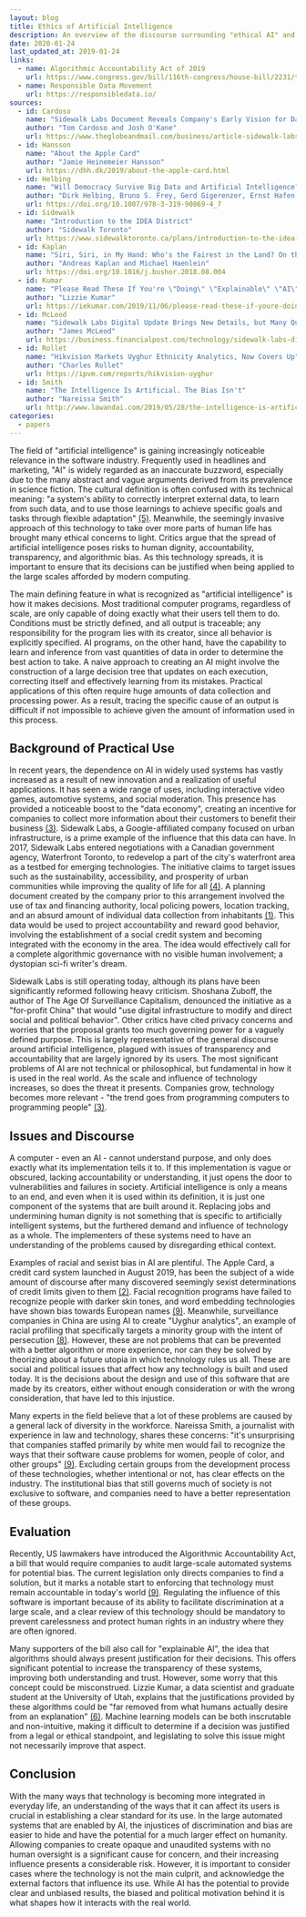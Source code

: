 ```yaml
---
layout: blog
title: Ethics of Artificial Intelligence
description: An overview of the discourse surrounding "ethical AI" and its use in the Big Tech industry.
date: 2020-01-24
last_updated_at: 2019-01-24
links:
  - name: Algorithmic Accountability Act of 2019
    url: https://www.congress.gov/bill/116th-congress/house-bill/2231/text
  - name: Responsible Data Movement
    url: https://responsibledata.io/
sources:
  - id: Cardoso
    name: "Sidewalk Labs Document Reveals Company's Early Vision for Data Collection, Tax Powers, Criminal Justice"
    author: "Tom Cardoso and Josh O'Kane"
    url: https://www.theglobeandmail.com/business/article-sidewalk-labs-document-reveals-companys-early-plans-for-data/
  - id: Hansson
    name: "About the Apple Card"
    author: "Jamie Heinemeier Hansson"
    url: https://dhh.dk/2019/about-the-apple-card.html
  - id: Helbing
    name: "Will Democracy Survive Big Data and Artificial Intelligence?"
    author: "Dirk Helbing, Bruno S. Frey, Gerd Gigerenzer, Ernst Hafen, Michael Hagner, Yvonne Hofstetter, Jeroen van den Hoven, Roberto V. Zicari, Andrej Zwitter"
    url: https://doi.org/10.1007/978-3-319-90869-4_7
  - id: Sidewalk
    name: "Introduction to the IDEA District"
    author: "Sidewalk Toronto"
    url: https://www.sidewalktoronto.ca/plans/introduction-to-the-idea-district/
  - id: Kaplan
    name: "Siri, Siri, in My Hand: Who's the Fairest in the Land? On the Interpretations, Illustrations, and Implications of Artificial Intelligence"
    author: "Andreas Kaplan and Michael Haenlein"
    url: https://doi.org/10.1016/j.bushor.2018.08.004
  - id: Kumar
    name: "Please Read These If You're \"Doing\" \"Explainable\" \"AI\""
    author: "Lizzie Kumar"
    url: https://iekumar.com/2019/11/06/please-read-these-if-youre-doing-explainable-ai/
  - id: McLeod
    name: "Sidewalk Labs Digital Update Brings New Details, but Many Questions Remain"
    author: "James McLeod"
    url: https://business.financialpost.com/technology/sidewalk-labs-digital-update-brings-new-details-but-many-questions-remain
  - id: Rollet
    name: "Hikvision Markets Uyghur Ethnicity Analytics, Now Covers Up"
    author: "Charles Rollet"
    url: https://ipvm.com/reports/hikvision-uyghur
  - id: Smith
    name: "The Intelligence Is Artificial. The Bias Isn't"
    author: "Nareissa Smith"
    url: http://www.lawandai.com/2019/05/28/the-intelligence-is-artificial-the-bias-isnt/
categories:
  - papers
---
```


The field of "artificial intelligence" is gaining increasingly noticeable
relevance in the software industry. Frequently used in headlines and marketing,
"AI" is widely regarded as an inaccurate buzzword, especially due to the many
abstract and vague arguments derived from its prevalence in science fiction. The
cultural definition is often confused with its technical meaning: "a system's
ability to correctly interpret external data, to learn from such data, and to
use those learnings to achieve specific goals and tasks through flexible
adaptation" [(5)](#Kaplan). Meanwhile, the seemingly invasive approach of this
technology to take over more parts of human life has brought many ethical
concerns to light. Critics argue that the spread of artificial intelligence
poses risks to human dignity, accountability, transparency, and algorithmic
bias. As this technology spreads, it is important to ensure that its decisions
can be justified when being applied to the large scales afforded by modern
computing.

The main defining feature in what is recognized as "artificial intelligence" is
how it makes decisions. Most traditional computer programs, regardless of scale,
are only capable of doing exactly what their users tell them to do. Conditions
must be strictly defined, and all output is traceable; any responsibility for
the program lies with its creator, since all behavior is explicitly specified.
AI programs, on the other hand, have the capability to learn and inference from
vast quantities of data in order to determine the best action to take. A naive
approach to creating an AI might involve the construction of a large decision
tree that updates on each execution, correcting itself and effectively learning
from its mistakes. Practical applications of this often require huge amounts of
data collection and processing power. As a result, tracing the specific cause of
an output is difficult if not impossible to achieve given the amount of
information used in this process.

## Background of Practical Use

In recent years, the dependence on AI in widely used systems has vastly
increased as a result of new innovation and a realization of useful
applications. It has seen a wide range of uses, including interactive video
games, automotive systems, and social moderation. This presence has provided a
noticeable boost to the "data economy", creating an incentive for companies to
collect more information about their customers to benefit their business
[(3)](#Helbing). Sidewalk Labs, a Google-affiliated company focused on urban
infrastructure, is a prime example of the influence that this data can have. In
2017, Sidewalk Labs entered negotiations with a Canadian government agency,
Waterfront Toronto, to redevelop a part of the city's waterfront area as a
testbed for emerging technologies. The initiative claims to target issues such
as the sustainability, accessibility, and prosperity of urban communities while
improving the quality of life for all [(4)](#Sidewalk). A planning document
created by the company prior to this arrangement involved the use of tax and
financing authority, local policing powers, location tracking, and an absurd
amount of individual data collection from inhabitants [(1)](#Cardoso). This data
would be used to project accountability and reward good behavior, involving the
establishment of a social credit system and becoming integrated with the economy
in the area. The idea would effectively call for a complete algorithmic
governance with no visible human involvement; a dystopian sci-fi writer's dream.

Sidewalk Labs is still operating today, although its plans have been
significantly reformed following heavy criticism. Shoshana Zuboff, the author of
The Age Of Surveillance Capitalism, denounced the initiative as a "for-profit
China" that would "use digital infrastructure to modify and direct social and
political behavior". Other critics have cited privacy concerns and worries that
the proposal grants too much governing power for a vaguely defined purpose. This
is largely representative of the general discourse around artificial
intelligence, plagued with issues of transparency and accountability that are
largely ignored by its users. The most significant problems of AI are not
technical or philosophical, but fundamental in how it is used in the real world.
As the scale and influence of technology increases, so does the threat it
presents. Companies grow, technology becomes more relevant - "the trend goes
from programming computers to programming people" [(3)](#Helbing).

## Issues and Discourse

A computer - even an AI - cannot understand purpose, and only does exactly what
its implementation tells it to. If this implementation is vague or obscured,
lacking accountability or understanding, it just opens the door to
vulnerabilities and failures in society. Artificial intelligence is only a means
to an end, and even when it is used within its definition, it is just one
component of the systems that are built around it. Replacing jobs and
undermining human dignity is not something that is specific to artificially
intelligent systems, but the furthered demand and influence of technology as a
whole. The implementers of these systems need to have an understanding of the
problems caused by disregarding ethical context.

Examples of racial and sexist bias in AI are plentiful. The Apple Card, a credit
card system launched in August 2019, has been the subject of a wide amount of
discourse after many discovered seemingly sexist determinations of credit limits
given to them [(2)](#Hansson). Facial recognition programs have failed to
recognize people with darker skin tones, and word embedding technologies have
shown bias towards European names [(9)](#Smith). Meanwhile, surveillance
companies in China are using AI to create "Uyghur analytics", an example of
racial profiling that specifically targets a minority group with the intent of
persecution [(8)](#Rollet). However, these are not problems that can be
prevented with a better algorithm or more experience, nor can they be solved by
theorizing about a future utopia in which technology rules us all. These are
social and political issues that affect how any technology is built and used
today. It is the decisions about the design and use of this software that are
made by its creators, either without enough consideration or with the wrong
consideration, that have led to this injustice.

Many experts in the field believe that a lot of these problems are caused by a
general lack of diversity in the workforce. Nareissa Smith, a journalist with
experience in law and technology, shares these concerns: "it's unsurprising that
companies staffed primarily by white men would fail to recognize the ways that
their software cause problems for women, people of color, and other groups"
[(9)](#Smith). Excluding certain groups from the development process of these
technologies, whether intentional or not, has clear effects on the industry. The
institutional bias that still governs much of society is not exclusive to
software, and companies need to have a better representation of these groups.

## Evaluation

Recently, US lawmakers have introduced the Algorithmic Accountability Act, a
bill that would require companies to audit large-scale automated systems for
potential bias. The current legislation only directs companies to find a
solution, but it marks a notable start to enforcing that technology must remain
accountable in today's world [(9)](#Smith). Regulating the influence of this
software is important because of its ability to facilitate discrimination at a
large scale, and a clear review of this technology should be mandatory to
prevent carelessness and protect human rights in an industry where they are
often ignored.

Many supporters of the bill also call for "explainable AI", the idea that
algorithms should always present justification for their decisions. This offers
significant potential to increase the transparency of these systems, improving
both understanding and trust. However, some worry that this concept could be
misconstrued. Lizzie Kumar, a data scientist and graduate student at the
University of Utah, explains that the justifications provided by these
algorithms could be "far removed from what humans actually desire from an
explanation" [(6)](#Kumar). Machine learning models can be both inscrutable and
non-intuitive, making it difficult to determine if a decision was justified from
a legal or ethical standpoint, and legislating to solve this issue might not
necessarily improve that aspect.

## Conclusion

With the many ways that technology is becoming more integrated in everyday life,
an understanding of the ways that it can affect its users is crucial in
establishing a clear standard for its use. In the large automated systems that
are enabled by AI, the injustices of discrimination and bias are easier to hide
and have the potential for a much larger effect on humanity. Allowing companies
to create opaque and unaudited systems with no human oversight is a significant
cause for concern, and their increasing influence presents a considerable risk.
However, it is important to consider cases where the technology is not the main
culprit, and acknowledge the external factors that influence its use. While AI
has the potential to provide clear and unbiased results, the biased and
political motivation behind it is what shapes how it interacts with the real
world.
